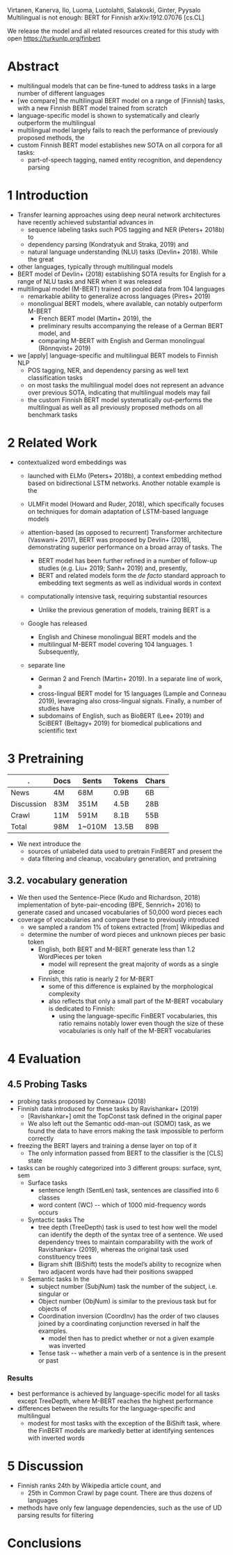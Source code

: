 Virtanen, Kanerva, Ilo, Luoma, Luotolahti, Salakoski, Ginter, Pyysalo
Multilingual is not enough: BERT for Finnish
arXiv:1912.07076 [cs.CL]

We release the model and all related resources created for this study with open
https://turkunlp.org/finbert

# Abstract

* multilingual models that can be
  fine-tuned to address tasks in a large number of different languages
* [we compare] the multilingual BERT model on a range of [Finnish] tasks,
  with a new Finnish BERT model trained from scratch
* language-specific model is shown to systematically and clearly outperform
  the multilingual
* multilingual model largely fails to reach the performance of previously
  proposed methods, the
* custom Finnish BERT model establishes new SOTA on all corpora for all tasks:
  * part-of-speech tagging, named entity recognition, and dependency parsing

# 1 Introduction

* Transfer learning approaches using deep neural network architectures have
  recently achieved substantial advances in
  * sequence labeling tasks such POS tagging and NER (Peters+ 2018b) to
  * dependency parsing (Kondratyuk and Straka, 2019) and
  * natural language understanding (NLU) tasks (Devlin+ 2018). While the great
* other languages, typically through multilingual models
* BERT model of Devlin+ (2018) establishing SOTA results for English for a
  range of NLU tasks and NER when it was released
* multilingual model (M-BERT) trained on pooled data from 104 languages
  * remarkable ability to generalize across languages (Pires+ 2019)
  * monolingual BERT models, where available, can notably outperform M-BERT
    * French BERT model (Martin+ 2019), the
    * preliminary results accompanying the release of a German BERT model, and
    * comparing M-BERT with English and German monolingual (Rönnqvist+ 2019)
* we [apply] language-specific and multilingual BERT models to Finnish NLP
  * POS tagging, NER, and dependency parsing as well text classification tasks
  * on most tasks the multilingual model does not represent an advance over
    previous SOTA, indicating that multilingual models may fail
  * the custom Finnish BERT model systematically out-performs the multilingual
    as well as all previously proposed methods on all benchmark tasks

# 2 Related Work

* contextualized word embeddings was
  * launched with ELMo (Peters+ 2018b), a context embedding method based on
    bidirectional LSTM networks.  Another notable example is the
  * ULMFit model (Howard and Ruder, 2018), which specifically focuses on
    techniques for domain adaptation of LSTM-based language models
  * attention-based (as opposed to recurrent) Transformer architecture
    (Vaswani+ 2017), BERT was proposed by Devlin+ (2018), demonstrating
    superior performance on a broad array of tasks.  The
    * BERT model has been further refined in a number of follow-up studies
      (e.g.  Liu+ 2019; Sanh+ 2019) and, presently,
    * BERT and related models form the _de facto_ standard approach to
      embedding text segments as well as individual words in context

  * computationally intensive task, requiring substantial resources
    * Unlike the previous generation of models, training BERT is a
  * Google has released
    * English and Chinese monolingual BERT models and the
    * multilingual M-BERT model covering 104 languages. 1 Subsequently,
  * separate line
    * German 2 and French (Martin+ 2019). In a separate line of work, a
    * cross-lingual BERT model for 15 languages (Lample and Conneau 2019),
      leveraging also cross-lingual signals. Finally, a number of studies have
    * subdomains of English, such as BioBERT (Lee+ 2019) and SciBERT (Beltagy+
      2019) for biomedical publications and scientific text

# 3 Pretraining

|.	        |Docs	|Sents	|Tokens	|Chars	|
|-----------|-----|-------|-------|-------|
|News	      |4M	  |68M	  |0.9B	  |6B	    |
|Discussion	|83M	|351M	  |4.5B	  |28B	  |
|Crawl	    |11M	|591M	  |8.1B	  |55B	  | 
|Total	    |98M	|1~010M	|13.5B	|89B	  |

* We next introduce the
  * sources of unlabeled data used to pretrain FinBERT and present the
  * data filtering and cleanup, vocabulary generation, and pretraining

## 3.2. vocabulary generation

* We then used the Sentence-Piece (Kudo and Richardson, 2018) implementation
  of byte-pair-encoding (BPE, Sennrich+ 2016) to generate cased and
  uncased vocabularies of 50,000 word pieces each
* coverage of vocabularies and compare these to previously introduced
  * we sampled a random 1% of tokens extracted [from] Wikipedias and
  * determine the number of word pieces and unknown pieces per basic token
    * English, both BERT and M-BERT generate less than 1.2 WordPieces per token
      * model will represent the great majority of words as a single piece
    * Finnish, this ratio is nearly 2 for M-BERT
      * some of this difference is explained by the morphological complexity
      * also reflects that only a small part of the M-BERT vocabulary is
        dedicated to Finnish:
        * using the language-specific FinBERT vocabularies, this
          ratio remains notably lower even though the size of these
          vocabularies is only half of the M-BERT vocabularies

# 4 Evaluation

## 4.5 Probing Tasks

* probing tasks proposed by Conneau+ (2018)
* Finnish data introduced for these tasks by Ravishankar+ (2019)
  * [Ravishankar+] omit the TopConst task defined in the original paper
  * We also left out the Semantic odd-man-out (SOMO) task, as we found the
    data to have errors making the task impossible to perform correctly
* freezing the BERT layers and training a dense layer on top of it
  * The only information passed from BERT to the classifier is the [CLS] state
* tasks can be roughly categorized into 3 different groups: surface, synt, sem
  * Surface tasks
    * sentence length (SentLen) task, sentences are classified into 6 classes
    * word content (WC) -- which of 1000 mid-frequency words occurs
  * Syntactic tasks The
    * tree depth (TreeDepth) task is used to test how well the model can
      identify the depth of the syntax tree of a sentence. We used dependency
      trees to maintain comparability with the work of Ravishankar+ (2019),
      whereas the original task used constituency trees
    * Bigram shift (BiShift) tests the model’s ability to
      recognize when two adjacent words have had their positions swapped
  * Semantic tasks In the
    * subject number (SubjNum) task the number of the subject, i.e. singular or
    * Object number (ObjNum) is similar to the previous task but for objects of
    * Coordination inversion (CoordInv) has the order of two clauses joined by
      a coordinating conjunction reversed in half the examples.
      * model then has to predict whether or not a given example was inverted
    * Tense task -- whether a main verb of a sentence is in the present or past

### Results

* best performance is achieved by language-specific model for all tasks
  except TreeDepth, where M-BERT reaches the highest performance
* differences between the results for the language-specific and multilingual
  * modest for most tasks
    with the exception of the BiShift task, where the FinBERT models are
    markedly better at identifying sentences with inverted words

# 5 Discussion

* Finnish ranks 24th by Wikipedia article count, and
  * 25th in Common Crawl by page count. There are thus dozens of languages
* methods have only few language dependencies, such as the use of 
  UD parsing results for filtering

# Conclusions
